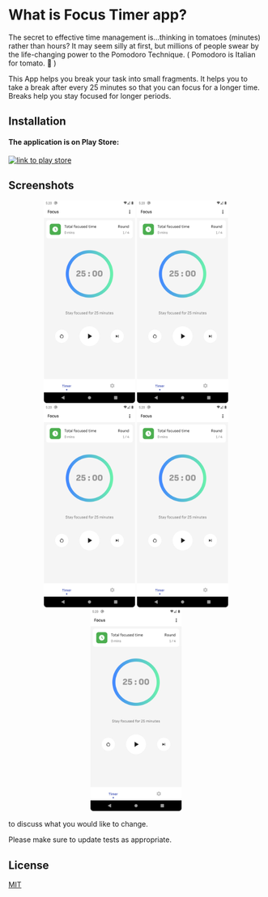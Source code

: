 
# What is Focus Timer app?

The secret to effective time management is...thinking in tomatoes (minutes) rather than hours? It may seem silly at first, but millions of people swear by the life-changing power to the Pomodoro Technique. ( Pomodoro is Italian for tomato. 🍅 )

This App helps you break your task into small fragments. It helps you to take a break after every 25 minutes so that you can focus for a longer time. Breaks help you stay focused for longer periods.

## Installation


#### The application is on Play Store:

[![link to play store](https://play.google.com/intl/en_us/badges/static/images/badges/en_badge_web_generic.png)](https://play.google.com/store/apps/details?id=com.mmstq.pomo.pomodoro)




## Screenshots

<p align="middle">
  <img src="screenshots/ss5.png" width="180">
  <img src="screenshots/ss5.png" width="180">
  <img src="screenshots/ss5.png" width="180">
  <img src="screenshots/ss5.png" width="180">
  <img src="screenshots/ss5.png" width="180">
</p>

to discuss what you would like to change.

Please make sure to update tests as appropriate.

## License

[MIT](https://choosealicense.com/licenses/mit/)

